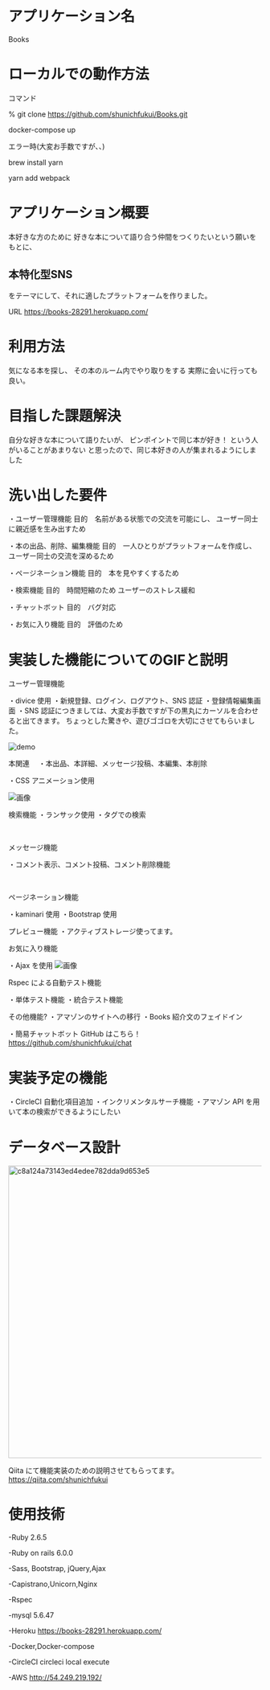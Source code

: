 <h1>アプリケーション名</h1>

Books

<h1>ローカルでの動作方法</h1>

コマンド

% git clone https://github.com/shunichfukui/Books.git

docker-compose up

エラー時(大変お手数ですが、、)

brew install yarn

yarn add webpack

<h1>アプリケーション概要</h1>

本好きな方のために
好きな本について語り合う仲間をつくりたいという願いをもとに、

<h2>本特化型SNS</h2>をテーマにして、それに適したプラットフォームを作りました。

URL https://books-28291.herokuapp.com/

<h1>利用方法</h1>

気になる本を探し、
その本のルーム内でやり取りをする
実際に会いに行っても良い。

<h1>目指した課題解決</h1>

自分な好きな本について語りたいが、
ピンポイントで同じ本が好き！
という人がいることがあまりない
と思ったので、同じ本好きの人が集まれるようにしました

<h1>洗い出した要件</h1>

・ユーザー管理機能
目的　名前がある状態での交流を可能にし、
ユーザー同士に親近感を生み出すため
<br/>

・本の出品、削除、編集機能
目的　一人ひとりがプラットフォームを作成し、
ユーザー同士の交流を深めるため
<br/>

・ページネーション機能
目的　本を見やすくするため
<br/>

・検索機能
目的　時間短縮のため
ユーザーのストレス緩和
<br/>

・チャットボット
目的　バグ対応
<br/>

・お気に入り機能
目的　評価のため

<h1>実装した機能についてのGIFと説明</h1>
ユーザー管理機能

・divice 使用
・新規登録、ログイン、ログアウト、SNS 認証
・登録情報編集画面
・SNS 認証につきましては、大変お手数ですが下の黒丸にカーソルを合わせると出てきます。
ちょっとした驚きや、遊びゴゴロを大切にさせてもらいました。

![demo](https://gyazo.com/7de4b6ae68784b157766d588752474be/raw)
<br/>

本関連　
・本出品、本詳細、メッセージ投稿、本編集、本削除

・CSS アニメーション使用

![画像](https://gyazo.com/cf8c430050e85d3a4af77cc4b846b4e3/raw)
<br/>

検索機能
・ランサック使用
・タグでの検索

<br/>

メッセージ機能

・コメント表示、コメント投稿、コメント削除機能

<br/>

ページネーション機能

・kaminari 使用
・Bootstrap 使用

プレビュー機能
・アクティブストレージ使ってます。

お気に入り機能

・Ajax を使用
![画像](https://gyazo.com/6f337384f5982cb6b4632aa6dd658dc7/raw)

Rspec による自動テスト機能

・単体テスト機能
・統合テスト機能
<br/>

その他機能?
・アマゾンのサイトへの移行
・Books 紹介文のフェイドイン

・簡易チャットボット
GitHub はこちら！
https://github.com/shunichfukui/chat

<h1>実装予定の機能</h1>

・CircleCI 自動化項目追加
・インクリメンタルサーチ機能
・アマゾン API を用いて本の検索ができるようにしたい

<h1>データベース設計</h1>

<img width="582" alt="c8a124a73143ed4edee782dda9d653e5" src="https://user-images.githubusercontent.com/68207981/92671295-d3871500-f350-11ea-993b-f512d3ade666.png">

<br/>

Qiita にて機能実装のための説明させてもらってます。
https://qiita.com/shunichfukui

<h1>使用技術</h1>
-Ruby  2.6.5

-Ruby on rails 6.0.0

-Sass, Bootstrap, jQuery,Ajax

-Capistrano,Unicorn,Nginx

-Rspec

-mysql 5.6.47

-Heroku
https://books-28291.herokuapp.com/

-Docker,Docker-compose

-CircleCI
circleci local execute

-AWS
http://54.249.219.192/
